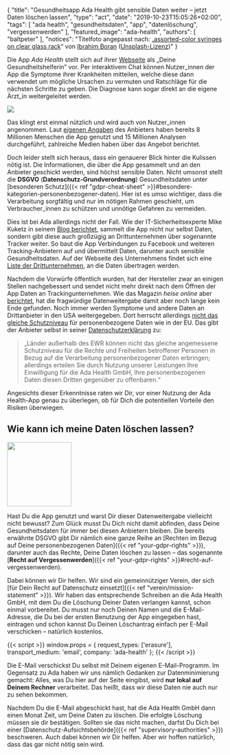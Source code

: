 {
    "title": "Gesundheitsapp Ada Health gibt sensible Daten weiter – jetzt Daten löschen lassen",
    "type": "act",
    "date": "2019-10-23T15:05:26+02:00",
    "tags": [ "ada health", "gesundheitsdaten", "app", "datenlöschung", "vergessenwerden" ],
    "featured_image": "ada-health",
    "authors": [ "baltpeter" ],
    "notices": "Titelfoto angepasst nach: „[assorted-color syringes on clear glass rack](https://unsplash.com/photos/zsKFQs2kDpM)“ von [Ibrahim Boran](https://unsplash.com/@ibrahimboran) ([Unsplash-Lizenz](https://unsplash.com/license))"
}

Die App *Ada Health* stellt sich auf ihrer [Webseite](https://ada.com/de/) als „Deine Gesundheitshelferin” vor. Per interaktivem Chat können Nutzer_innen der App die Symptome ihrer Krankheiten mitteilen, welche diese dann verwendet um mögliche Ursachen zu vermuten und Ratschläge für die nächsten Schritte zu geben. Die Diagnose kann sogar direkt an die eigene Ärzt_in weitergeleitet werden.

<img src="/act/ada-health/ada-health.jpg">

Das klingt erst einmal nützlich und wird auch von Nutzer_innen angenommen. Laut [eigenen Angaben](https://ada.com/de/milestones/) des Anbieters haben bereits 8 Millionen Menschen die App genutzt und 15 Millionen Analysen durchgeführt, zahlreiche Medien haben über das Angebot berichtet.

Doch leider stellt sich heraus, dass ein genauerer Blick hinter die Kulissen nötig ist. Die Informationen, die über die App gesammelt und an den Anbieter geschickt werden, sind höchst sensible Daten. Nicht umsonst stellt die **DSGVO** (**Datenschutz-Grundverordnung**) Gesundheitsdaten unter [besonderen Schutz]({{< ref "gdpr-cheat-sheet" >}}#besondere-kategorien-personenbezogener-daten). Hier ist es umso wichtiger, dass die Verarbeitung sorgfältig und nur im nötigen Rahmen geschieht, um Verbraucher_innen zu schützen und unnötige Gefahren zu vermeiden.

Dies ist bei Ada allerdings nicht der Fall. Wie der IT-Sicherheitsexperte Mike Kuketz in seinem [Blog berichtet](https://www.kuketz-blog.de/ada-gesundheits-app-mit-facebook-tracker/), sammelt die App nicht nur selbst Daten, sondern gibt diese auch großzügig an Drittunternehmen über sogenannte Tracker weiter. So baut die App Verbindungen zu Facebook und weiteren Tracking-Anbietern auf und übermittelt Daten, darunter auch sensible Gesundheitsdaten. Auf der Webseite des Unternehmens findet sich eine [Liste der Drittunternehmen](https://ada.com/de/service-providers/), an die Daten übertragen werden.

Nachdem die Vorwürfe öffentlich wurden, hat der Hersteller zwar an einigen Stellen nachgebessert und sendet nicht mehr direkt nach dem Öffnen der App Daten an Trackingunternehmen. Wie das Magazin *heise online* aber [berichtet](https://www.heise.de/newsticker/meldung/Ada-Health-uebertraegt-weiterhin-Krankheitssymptome-an-Dritte-4558341.html), hat die fragwürdige Datenweitergabe damit aber noch lange kein Ende gefunden. Noch immer werden Symptome und andere Daten an Drittanbieter in den USA weitergegeben. Dort herrscht allerdings [nicht das gleiche Schutzniveau](https://www.datenschutz-notizen.de/wer-diese-app-nutzt-hat-die-datenschutzbestimmungen-wohl-nicht-gelesen-1323636/) für personenbezogene Daten wie in der EU. Das gibt der Anbieter selbst in seiner [Datenschutzerklärung](https://ada.com/de/privacy-policy/) zu:

> „Länder außerhalb des EWR können nicht das gleiche angemessene Schutzniveau für die Rechte und Freiheiten betroffener Personen in Bezug auf die Verarbeitung personenbezogener Daten erbringen; allerdings erteilen Sie durch Nutzung unserer Leistungen Ihre Einwilligung für die Ada Health GmbH, Ihre personenbezogenen Daten diesen Dritten gegenüber zu offenbaren.“

Angesichts dieser Erkenntnisse raten wir Dir, vor einer Nutzung der Ada Health-App genau zu überlegen, ob für Dich die potentiellen Vorteile den Risiken überwiegen.

## Wie kann ich meine Daten löschen lassen?

<img class="offset-image offset-image-right" src="/card-icons/erase.svg" style="height: 150px; margin-right: -80px;">

Hast Du die App genutzt und warst Dir dieser Datenweitergabe vielleicht nicht bewusst? Zum Glück musst Du Dich nicht damit abfinden, dass Deine Gesundheitsdaten für immer bei diesen Anbietern bleiben. Die bereits erwähnte DSGVO gibt Dir nämlich eine ganze Reihe an [Rechten im Bezug auf Deine personenbezogenen Daten]({{< ref "your-gdpr-rights" >}}), darunter auch das Rechte, Deine Daten löschen zu lassen – das sogenannte [**Recht auf Vergessenwerden**]({{< ref "your-gdpr-rights" >}}#recht-auf-vergessenwerden).

Dabei können wir Dir helfen. Wir sind ein gemeinnütziger Verein, der sich [für Dein Recht auf Datenschutz einsetzt]({{< ref "verein/mission-statement" >}}). Wir haben das entsprechende Schreiben an die Ada Health GmbH, mit dem Du die Löschung Deiner Daten verlangen kannst, schon einmal vorbereitet. Du musst nur noch Deinen Namen und die E-Mail-Adresse, die Du bei der ersten Benutzung der App eingegeben hast, eintragen und schon kannst Du Deinen Löschantrag einfach per E-Mail verschicken – natürlich kostenlos.

<div class="act-widget" style="max-width: 600px; margin: auto;"></div>
{{< script >}}
window.props = {
    request_types: ['erasure'],
    transport_medium: 'email',
    company: 'ada-health'
};
{{< /script >}}

Die E-Mail verschickst Du selbst mit Deinem eigenen E-Mail-Programm. Im Gegensatz zu Ada haben wir uns nämlich Gedanken zur Datenminimierung gemacht: Alles, was Du hier auf der Seite eingibst, wird **nur lokal auf Deinem Rechner** verarbeitet. Das heißt, dass wir diese Daten nie auch nur zu sehen bekommen.

Nachdem Du die E-Mail abgeschickt hast, hat die Ada Health GmbH dann einen Monat Zeit, um Deine Daten zu löschen. Die erfolgte Löschung müssen sie dir bestätigen. Sollten sie das nicht machen, darfst Du Dich bei einer [Datenschutz-Aufsichtsbehörde]({{< ref "supervisory-authorities" >}}) beschweren. Auch dabei können wir Dir helfen. Aber wir hoffen natürlich, dass das gar nicht nötig sein wird.
